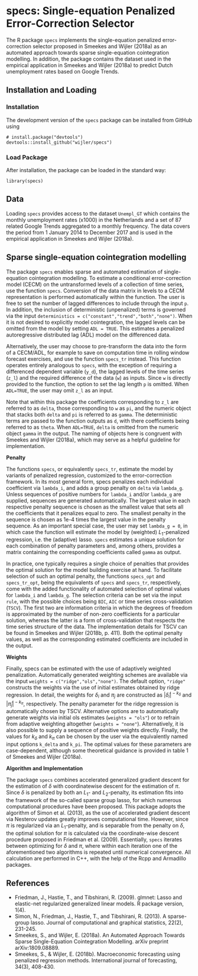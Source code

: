 specs: Single-equation Penalized Error-Correction Selector
==========================================================

The R package `specs` implements the single-equation penalized
error-correction selector proposed in Smeekes and Wijler (2018a) as an
automated approach towards sparse single-equation cointegration
modelling. In addition, the package contains the dataset used in the
empirical application in Smeekes and Wijler (2018a) to predict Dutch
unemployment rates based on Google Trends.

Installation and Loading
------------------------

### Installation

The development version of the `specs` package can be installed from
GitHub using

    # install.package("devtools")
    devtools::install_github("wijler/specs")

### Load Package

After installation, the package can be loaded in the standard way:

    library(specs)

Data
----

Loading `specs` provides access to the dataset `Unempl_GT` which
contains the monthly unemployment rates (x1000) in the Netherlands and a
set of 87 related Google Trends aggregated to a monthly frequency. The
data covers the period from 1 January 2014 to December 2017 and is used
in the empirical application in Smeekes and Wijler (2018a).

Sparse single-equation cointegration modelling
----------------------------------------------

The package `specs` enables sparse and automated estimation of
single-equation cointegration modelling. To estimate a conditional
error-correction model (CECM) on the untransformed levels of a
collection of time series, use the function `specs`. Conversion of the
data matrix in levels to a CECM representation is performed
automatically within the function. The user is free to set the number of
lagged differences to include through the input `p`. In addition, the
inclusion of deterministic (unpenalized) terms is governed via the input
`deterministics = c("constant","trend","both","none")`. When it is not
desired to explicitly model cointegration, the lagged levels can be
omitted from the model by setting `ADL = TRUE`. This estimates a
penalized autoregressive distributed lag (ADL) model on the differenced
data.

Alternatively, the user may choose to pre-transform the data into the
form of a CECM/ADL, for example to save on computation time in rolling
window forecast exercises, and use the function `specs_tr` instead. This
function operates entirely analogous to `specs`, with the exception of
requiring a differenced dependent variable (`y_d`), the lagged levels of
the time series (`z_l`) and the required difference of the data (`w`) as
inputs. Since `w` is directly provided to the function, the option to
set the lag length `p` is omitted. When `ADL=TRUE`, the user may omit
`z_l` as an input.

Note that within this package the coefficients corresponding to `z_l`
are referred to as `delta`, those corresponding to `w` as `pi`, and the
numeric object that stacks both `delta` and `pi` is referred to as
`gamma`. The deterministic terms are passed to the function outputs as
`d`, with there coefficients being referred to as `theta`. When
`ADL=TRUE`, `delta` is omitted from the numeric object `gamma` in the
output. The naming of objects here is congruent with Smeekes and Wijler
(2018a), which may serve as a helpful guideline for implementation.

**Penalty**

The functions `specs`, or equivalently `specs_tr`, estimate the model by
variants of penalized regression, customized to the error-correction
framework. In its most general form, specs penalizes each individual
coefficient via `lambda_i`, and adds a group penalty on `delta` via
`lambda_g`. Unless sequences of positive numbers for `lambda_i` and/or
`lambda_g` are supplied, sequences are generated automatically. The
largest value in each respective penalty sequence is chosen as the
smallest value that sets all the coefficients that it penalizes equal to
zero. The smallest penalty in the sequence is chosen as 1e-4 times the
largest value in the penalty sequence. As an important special case, the
user may set `lambda_g = 0`, in which case the function will estimate
the model by (weighted) *L*<sub>1</sub>-penalized regression, i.e. the
(adaptive) lasso. `specs` estimates a unique solution for each
combination of penalty parameters and, among others, provides a matrix
containing the corresponding coefficients called `gamma` as output.

In practice, one typically requires a single choice of penalties that
provides the optimal solution for the model building exercise at hand.
To facilitate selection of such an optimal penalty, the functions
`specs_opt` and `specs_tr_opt`, being the equivalents of `specs` and
`specs_tr`, respectively, come with the added functionality of automated
selection of optimal values for `lambda_i` and `lambda_g`. The selection
criteria can be set via the input `rule`, with the possible choices
being `BIC`, `AIC` or time series cross-validation (`TSCV`). The first
two are information criteria in which the degrees of freedom is
approximated by the number of non-zero coefficients for a particular
solution, whereas the latter is a form of cross-validation that respects
the time series structure of the data. The implementation details for
TSCV can be found in Smeekes and Wijler (2018b, p. 411). Both the
optimal penalty values, as well as the corresponding estimated
coefficients are included in the output.

**Weights**

Finally, specs can be estimated with the use of adaptively weighted
penalization. Automatically generated weighting schemes are available
via the input `weights = c("ridge","ols","none")`. The default option,
`"ridge"` constructs the weights via the use of initial estimates
obtained by ridge regression. In detail, the weights for
*δ*<sub>*i*</sub> and *π*<sub>*j*</sub> are constructed as
|*δ̂*<sub>*i*</sub>|<sup> − *k*<sub>*δ*</sub></sup> and
|*π̂*<sub>*j*</sub>|<sup> − *k*<sub>*π*</sub></sup>, respectively. The
penalty parameter for the ridge regression is automatically chosen by
TSCV. Alternative options are to automatically generate weights via
initial ols estimates (`weights = "ols"`) or to refrain from adaptive
weighting altogether (`weights = "none"`). Alternatively, it is also
possible to supply a sequence of positive weights directly. Finally, the
values for *k*<sub>*δ*</sub> and *k*<sub>*π*</sub> can be chosen by the
user via the equivalently named input options `k_delta` and `k_pi`. The
optimal values for these parameters are case-dependent, although some
theoretical guidance is provided in table 1 of Smeekes and Wijler
(2018a).

**Algorithm and Implementation**

The package `specs` combines accelerated generalized gradient descent
for the estimation of *δ* with coordinatewise descent for the estimation
of *π*. Since *δ* is penalized by both an *L*<sub>1</sub>- and
*L*<sub>2</sub>-penalty, its estimation fits into the framework of the
so-called sparse group lasso, for which numerous computational
procedures have been proposed. This package adopts the algorithm of
Simon et al. (2013), as the use of accelerated gradient descent via
Nesterov updates greatly improves computational time. However, since *π*
is regularized via an *L*<sub>1</sub>-penalty, and is separable from the
penalty on *δ*, the optimal solution for *π* is calculated via the
coordinate-wise descent procedure proposed in Friedman et al. (2009).
Essentially, `specs` iterates between optimizing for *δ* and *π*, where
within each iteration one of the aforementioned two algorithms is
repeated until numerical convergence. All calculation are performed in
C++, with the help of the Rcpp and Armadillo packages.

References
----------

-   Friedman, J., Hastie, T., and Tibshirani, R. (2009). glmnet: Lasso
    and elastic-net regularized generalized linear models. R package
    version, 1(4).
-   Simon, N., Friedman, J., Hastie, T., and Tibshirani, R. (2013). A
    sparse-group lasso. Journal of computational and graphical
    statistics, 22(2), 231-245.
-   Smeekes, S., and Wijler, E. (2018a). An Automated Approach Towards
    Sparse Single-Equation Cointegration Modelling. arXiv preprint
    arXiv:1809.08889.
-   Smeekes, S., & Wijler, E. (2018b). Macroeconomic forecasting using
    penalized regression methods. International journal of forecasting,
    34(3), 408-430.

